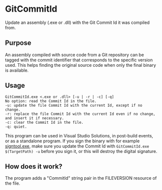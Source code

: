 # GitCommitId

Update an assembly (.exe or .dll) with the Git Commit Id it was compiled from.

## Purpose

An assembly compiled with source code from a Git repository can be tagged with the commit identifier that corresponds to the specific version used. This helps finding the original source code when only the final binary is available.

## Usage

    GitCommitId.exe <.exe or .dll> [-u | -r | -c] [-q]
    No option: read the Commit Id in the file.
    -u: update the file Commit Id with the current Id, except if no change.
    -r: replace the file Commit Id with the current Id even if no change, and insert it if necessary.
    -c: clear the Commit Id in the file.
    -q: quiet.

This program can be used in Visual Studio Solutions, in post-build events, or as a standalone program. If you sign the binary with for example [signtool.exe](https://docs.microsoft.com/en-us/dotnet/framework/tools/signtool-exe), make sure you update the Commit Id with `GitCommitId.exe $(TargetPath) -u` before you sign it, or this will destroy the digital signature. 
  
## How does it work?

The program adds a "CommitId" string pair in the FILEVERSION resource of the file.
 